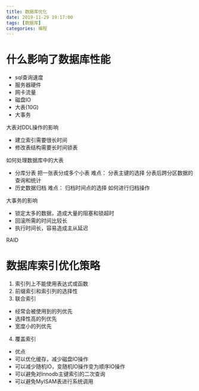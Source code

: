 ```yaml
---
title: 数据库优化
date: 2019-11-29 19:17:00
tags: [数据库]
categories: 编程
---
```


# 什么影响了数据库性能
* sql查询速度
* 服务器硬件
* 网卡流量
* 磁盘IO
* 大表(10G)
* 大事务

大表对DDL操作的影响
* 建立索引需要很长时间
* 修改表结构需要长时间锁表

如何处理数据库中的大表
* 分库分表
把一张表分成多个小表
难点：
分表主键的选择
分表后跨分区数据的查询和统计
* 历史数据归档
难点：
归档时间点的选择
如何进行归档操作

大事务的影响
* 锁定太多的数据，造成大量的阻塞和锁超时
* 回滚所需的时间比较长
* 执行时间长，容易造成主从延迟

RAID



# 数据库索引优化策略
1. 索引列上不能使用表达式或函数
2. 前缀索引和索引列的选择性
3. 联合索引
* 经常会被使用到的列优先
* 选择性高的列优先
* 宽度小的列优先
4. 覆盖索引
* 优点
* 可以优化缓存，减少磁盘IO操作
* 可以减少随机IO，变随机IO操作变为顺序IO操作
* 可以避免对Innodb主键索引的二次查询
* 可以避免MyISAM表进行系统调用